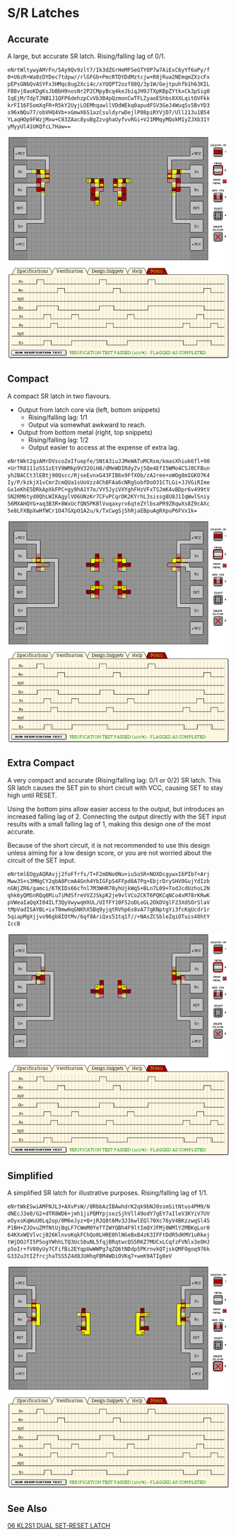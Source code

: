 # S/R Latches

## Accurate

A large, but accurate SR latch. Rising/falling lag of 0/1.

```
eNrtWltywyAMrFn/5Ay9Qv9zlt7/Ik3dZGrHeMFSeGTYOP7w7AiExC6yYf6aPy/f
0+U6zR+Wa0zDYDec7tdpw//rlGFGb+PmcRTDYDdMztcjw+R8jRua2NEmqmZXzcFx
pEPsGNbQvASYFx3HMqc8ug2Xci4c/xYUQPT2ozf88Q/3p1W/Gejtpuhfb1h63KIL
FB8vj8aoKDgKsJbBbH9nosNr2P2CMpyBcq4keJbiqJH9JTXpKBpZYtkxCk3pSig0
IqEjM/TdpTJNB1J1QFP6dehzpCvVb3B4pQzmonCwTFLZyaoEShbs8XXLqitOVFkk
krFI16FSomXqFR+R5kY2UyjLOEMhqawllVDdWEkq0apudFSV3GeJ4WuqSs5BvYD3
s96xNQu77/obVHQ4Vb+xGmwX6S1azCsuldyrwDejlP08piRYVjD7/Ull213u1B54
YLaqHOp9FWzjMxw+C83ZAac8yuBgZzvghaUyfvvRGi+V21MMqyMQokM1yZJXb31Y
yMyyUl41UKQfcL7Haw==
```

![06 KL2S1 DUAL SET-RESET LATCH - variants](./assets/sr-latch-accurate.png)

## Compact

A compact SR latch in two flavours.

- Output from latch core via (left, bottom snippets)
  - Rising/falling lag: 1/1
  - Output via somewhat awkward to reach.
- Output from bottom metal (right, top snippets)
  - Rising/falling lag: 1/2
  - Output easier to access at the expense of extra lag.

```
eNrtWkt2gzAMrDVscoZeIfuepfe/SNtA3iuJJMeWATuMCRsm/kmasXhiuk6fl+90
+UrTR8111o5S1zEtV9WMkp9V32OiH8/dMeWDIRdyZvj5Qe4EfI5WMo4CSJ0CFBun
yh2BACCt3lEBtj90Qscc/RjseEvnxG43FIB6x9FfXOb/zA2ree+oWOg8mIGKO7K4
Iy/P/kzkjX1vCmrZcmQUa1sUoVzz4Ch8FAa6cNRgSobfDoO31CTLGi+JJVGiRIme
Gx1eKhE5DRkApXkFPC+gy9hA1Y7o/VY5JyiVXYghFHzVFxTSJmK4vBDpr6v499tV
SN2RM6tyd0QhLWIKAgylVO6UNzKr7CFvPCqrDK2KYrhL3sissg8U8J1IqWwlSniy
56MXAHQYG+aq3B3R+8WxUcfQN5PKBlVuqaxyrx6qteZYlbsaPR9ZRqwXs8Z9cAXc
5e8LFXBpXwHfWCr1O47GXpO1A2u/k/TxCwgSjShRjaEBpuAgRXpuP6FVx1k=
```

![06 KL2S1 DUAL SET-RESET LATCH - variants](./assets/sr-latch-compact.png)

## Extra Compact

A very compact and accurate (Rising/falling lag: 0/1 or 0/2) SR latch. This SR latch causes the SET
pin to short circuit with VCC, causing SET to stay high until RESET.

Using the bottom pins allow easier access to the output, but introduces an increased falling lag
of 2. Connecting the output directly with the SET input results with a small falling lag of 1,
making this design one of the most accurate.

Because of the short circuit, it is not recommended to use this design unless aiming for a low
design score, or you are not worried about the circuit of the SET input.

```
eNrtmlEOgyAQRAvjj2foFfrfs/T+F2mDNo0Nu+iuSoSR+NOXDcgywxI6PIb7+Arj
Mww3S+s3MNgCY2qbA8PcmA4Gnh4YbIGFpS4FFpd6A7Pq+EbjrDrySHV0GujYdIzb
nGNjZR6/gamci/KTKIDs66cfnl7M3WHR70yhUjkWqS+BLn7L09+TodJcdUzhoL2N
qhk6yQMSnRQq6Miu7iMdSfreVVZJSkpK2je9vlVCo2CKT6PQKCqNCo4xM78rKRwK
pVWeaIaQqXI04ILf3QyVwywqHXUL/UIfFY10FS2oDLoGL2OkDVglF23XdSOrSlaV
tMpVadISAYBL+ixT0mwHqGNKhX5Bq9yjqtRVhp6s8vA77gKNptgYi3fcKqUcdr1r
5qiapMgXjjvo96gb8IOtMv/6qf8AriQxs51tq1f//+NAsZCSbleZqiOTuis40htY
IccB
```

![06 KL2S1 DUAL SET-RESET LATCH - variants](./assets/sr-latch-extra-compact.png)

## Simplified

A simplified SR latch for illustrative purposes. Rising/falling lag of 1/1.

```
eNrtWkESwiAMFNJL3+AXvPsW//8RbbAzIBAwhdrK2qk9bNJ0ssmSitNtus4PM9/N
dNEcJ3e0/G2+dTR8WD6+jmh1jiPQMYpjsezSjhVll49odY7gEY7aIleV3KYiV7UV
eOyxsKqWuU0Lq2op/0M6eJyz+Q+jRJQ8t6Mv3J3kwlEQl70Xc76yV4BKzzwqSl4S
P1BH+ZJOvuZMfNtUjBqLF7CWmM0YeTfIWYQBh4F9ltImQYJFMj0WMlY2MBKqLor0
64KXxWEVlvcj026KlnvoKqkFChQo0LHRE0hlNGeBxB4zK3IFFtDdR5dKMV1uRkej
tWjDOJfI5P5ogYWhhLTQ3UcS0uNL5fqjBRqtwcQS5RKZ7MUCxLCqfzFVNlx3eOHJ
p5oIr+fV80yUy7CFifBi2EYqpUwWWPg7qZQ6tNDdp5PKrnvkQTjskQMFOgoq976k
G332uJtIZfrcjhaTSS5Z4d8JUHhqFBM4WDiOVKq7+weK9ATIg8eV
```

![06 KL2S1 DUAL SET-RESET LATCH - variants](./assets/sr-latch-simplified.png)

## See Also

[06 KL2S1 DUAL SET-RESET LATCH](/levels/06%20KL2S1%20DUAL%20SET-RESET%20LATCH.md)